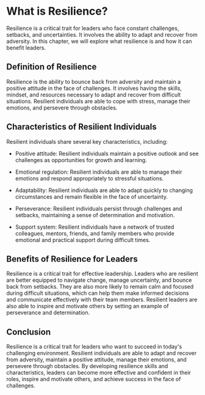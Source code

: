 What is Resilience?
========================================================

Resilience is a critical trait for leaders who face constant challenges, setbacks, and uncertainties. It involves the ability to adapt and recover from adversity. In this chapter, we will explore what resilience is and how it can benefit leaders.

Definition of Resilience
------------------------

Resilience is the ability to bounce back from adversity and maintain a positive attitude in the face of challenges. It involves having the skills, mindset, and resources necessary to adapt and recover from difficult situations. Resilient individuals are able to cope with stress, manage their emotions, and persevere through obstacles.

Characteristics of Resilient Individuals
----------------------------------------

Resilient individuals share several key characteristics, including:

* Positive attitude: Resilient individuals maintain a positive outlook and see challenges as opportunities for growth and learning.

* Emotional regulation: Resilient individuals are able to manage their emotions and respond appropriately to stressful situations.

* Adaptability: Resilient individuals are able to adapt quickly to changing circumstances and remain flexible in the face of uncertainty.

* Perseverance: Resilient individuals persist through challenges and setbacks, maintaining a sense of determination and motivation.

* Support system: Resilient individuals have a network of trusted colleagues, mentors, friends, and family members who provide emotional and practical support during difficult times.

Benefits of Resilience for Leaders
----------------------------------

Resilience is a critical trait for effective leadership. Leaders who are resilient are better equipped to navigate change, manage uncertainty, and bounce back from setbacks. They are also more likely to remain calm and focused during difficult situations, which can help them make informed decisions and communicate effectively with their team members. Resilient leaders are also able to inspire and motivate others by setting an example of perseverance and determination.

Conclusion
----------

Resilience is a critical trait for leaders who want to succeed in today's challenging environment. Resilient individuals are able to adapt and recover from adversity, maintain a positive attitude, manage their emotions, and persevere through obstacles. By developing resilience skills and characteristics, leaders can become more effective and confident in their roles, inspire and motivate others, and achieve success in the face of challenges.
